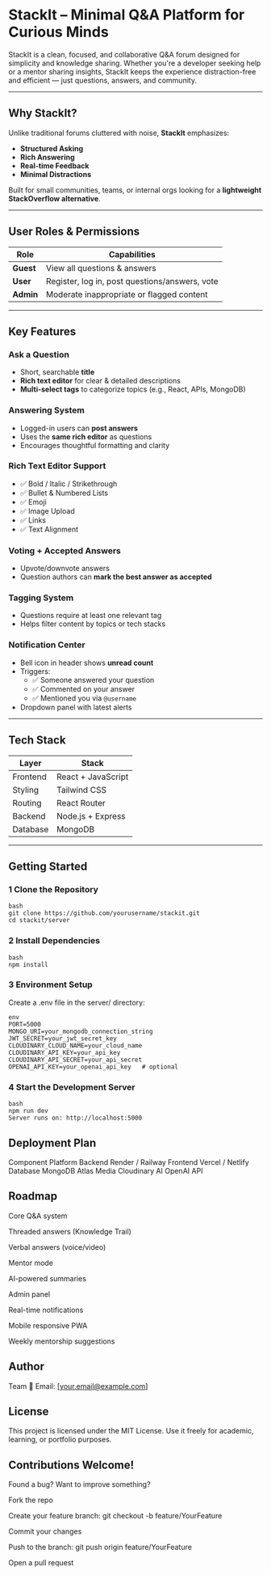 # StackIt – Minimal Q&A Platform for Curious Minds

StackIt is a clean, focused, and collaborative Q&A forum designed for simplicity and knowledge sharing. Whether you're a developer seeking help or a mentor sharing insights, StackIt keeps the experience distraction-free and efficient — just questions, answers, and community.

---

## Why StackIt?

Unlike traditional forums cluttered with noise, **StackIt** emphasizes:
-   **Structured Asking**
-   **Rich Answering**
-   **Real-time Feedback**
-   **Minimal Distractions**

Built for small communities, teams, or internal orgs looking for a **lightweight StackOverflow alternative**.

---

##  User Roles & Permissions

| Role   | Capabilities |
|--------|--------------|
| **Guest** | View all questions & answers |
| **User**  | Register, log in, post questions/answers, vote |
| **Admin** | Moderate inappropriate or flagged content |

---

##  Key Features

###  Ask a Question
- Short, searchable **title**
- **Rich text editor** for clear & detailed descriptions
- **Multi-select tags** to categorize topics (e.g., React, APIs, MongoDB)

###  Answering System
- Logged-in users can **post answers**
- Uses the **same rich editor** as questions
- Encourages thoughtful formatting and clarity

###  Rich Text Editor Support
- ✅ Bold / Italic / Strikethrough  
- ✅ Bullet & Numbered Lists  
- ✅ Emoji  
- ✅ Image Upload  
- ✅ Links  
- ✅ Text Alignment

###  Voting + Accepted Answers
- Upvote/downvote answers  
- Question authors can **mark the best answer as accepted**

###  Tagging System
- Questions require at least one relevant tag
- Helps filter content by topics or tech stacks

###  Notification Center
- Bell icon in header shows **unread count**
- Triggers:
  - ✅ Someone answered your question
  - ✅ Commented on your answer
  - ✅ Mentioned you via `@username`
- Dropdown panel with latest alerts

---

##  Tech Stack

| Layer        | Stack                            |
|--------------|----------------------------------|
| Frontend     | React + JavaScript               |
| Styling      | Tailwind CSS                     |
| Routing      | React Router                     |
| Backend      | Node.js + Express |
| Database| MongoDB |

---
## Getting Started
### 1️ Clone the Repository
```
bash
git clone https://github.com/yourusername/stackit.git
cd stackit/server
```

### 2 Install Dependencies
```
bash
npm install
```

### 3️ Environment Setup
Create a .env file in the server/ directory:
```
env
PORT=5000
MONGO_URI=your_mongodb_connection_string
JWT_SECRET=your_jwt_secret_key
CLOUDINARY_CLOUD_NAME=your_cloud_name
CLOUDINARY_API_KEY=your_api_key
CLOUDINARY_API_SECRET=your_api_secret
OPENAI_API_KEY=your_openai_api_key   # optional
```

### 4️ Start the Development Server
```
bash
npm run dev
Server runs on: http://localhost:5000
```

## Deployment Plan
Component	Platform
Backend	Render / Railway
Frontend	Vercel / Netlify
Database	MongoDB Atlas
Media	Cloudinary
AI	OpenAI API

## Roadmap
 Core Q&A system

 Threaded answers (Knowledge Trail)

 Verbal answers (voice/video)

 Mentor mode

 AI-powered summaries

 Admin panel

 Real-time notifications

 Mobile responsive PWA

 Weekly mentorship suggestions

## Author
Team
📧 Email: [your.email@example.com]

## License
This project is licensed under the MIT License.
Use it freely for academic, learning, or portfolio purposes.

## Contributions Welcome!
Found a bug? Want to improve something?

Fork the repo

Create your feature branch: git checkout -b feature/YourFeature

Commit your changes

Push to the branch: git push origin feature/YourFeature

Open a pull request
